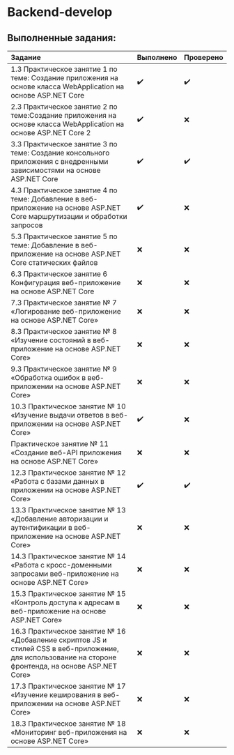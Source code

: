 # Backend-develop

## Выполненные задания:

Задание | Выполнено | Проверено | 
:------------ | :-------------| :-------------| 
1.3 Практическое занятие 1 по теме: Создание приложения на основе класса WebApplication на основе ASP.NET Core | :heavy_check_mark: |  :heavy_check_mark: |
2.3 Практическое занятие 2 по теме:Создание приложения на основе класса WebApplication на основе ASP.NET Core 2 | :heavy_check_mark: | :x: |
3.3 Практическое занятие 3 по теме: Создание консольного приложения с внедренными зависимостями на основе ASP.NET Core | :heavy_check_mark: |  :heavy_check_mark: |
4.3 Практическое занятие 4 по теме: Добавление в веб-приложение на основе ASP.NET Core маршрутизации и обработки запросов |  :heavy_check_mark: |  :x: |
5.3 Практическое занятие 5 по теме: Добавление в веб-приложение на основе ASP.NET Core статических файлов | :x: |  :x: |
6.3 Практическое занятие 6 Конфигурация веб-приложение на основе ASP.NET Core  | :x: |  :x: |
7.3 Практическое занятие № 7 «Логирование веб-приложение на основе ASP.NET Core»    | :x: |  :x: |
8.3 Практическое занятие № 8 «Изучение состояний в веб-приложение на основе ASP.NET Core»   | :x: |  :x: |
9.3 Практическое занятие № 9 «Обработка ошибок в веб-приложении на основе ASP.NET Core»  | :x: |  :x: |
10.3 Практическое занятие № 10 «Изучение выдачи ответов в веб-приложении на основе ASP.NET Core» | :heavy_check_mark: |  :x: |
Практическое занятие № 11 «Создание веб-API приложения на основе ASP.NET Core»  | :x: |  :x: |
12.3 Практическое занятие № 12 «Работа с базами данных в приложении на основе ASP.NET Core»  | :heavy_check_mark: |  :heavy_check_mark: |
13.3 Практическое занятие № 13 «Добавление авторизации и аутентификации в веб-приложение на основе ASP.NET Core» | :x: |  :x: |
14.3 Практическое занятие № 14 «Работа с кросс-доменными запросами веб-приложение на основе ASP.NET Core»  | :x: |  :x: |
15.3 Практическое занятие № 15 «Контроль доступа к адресам в веб-приложение на основе ASP.NET Core» | :x: |  :x: |
16.3 Практическое занятие № 16 «Добавление скриптов JS и стилей CSS в веб-приложение, для использование на стороне фронтенда, на основе ASP.NET Core» | :x: |  :x: |
17.3 Практическое занятие № 17 «Изучение кеширования в веб-приложении на основе ASP.NET Core» | :x: |  :x: |
18.3 Практическое занятие № 18 «Мониторинг веб-приложения на основе ASP.NET Core»  | :x: |  :x: |
